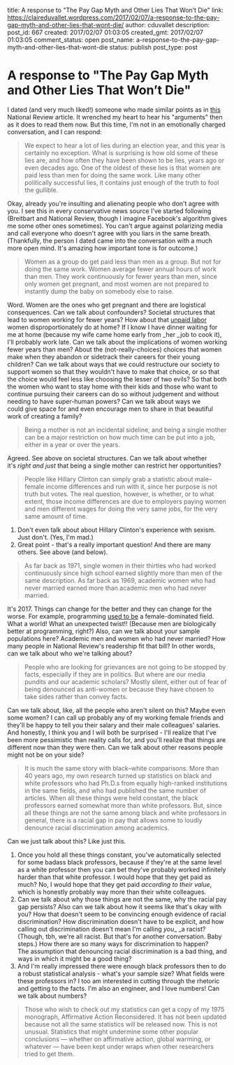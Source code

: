 title: A response to "The Pay Gap Myth and Other Lies That Won’t Die"
link: https://claireduvallet.wordpress.com/2017/02/07/a-response-to-the-pay-gap-myth-and-other-lies-that-wont-die/
author: cduvallet
description: 
post_id: 667
created: 2017/02/07 01:03:05
created_gmt: 2017/02/07 01:03:05
comment_status: open
post_name: a-response-to-the-pay-gap-myth-and-other-lies-that-wont-die
status: publish
post_type: post

# A response to "The Pay Gap Myth and Other Lies That Won’t Die"

I dated (and very much liked!) someone who made similar points as in [this](http://www.nationalreview.com/article/438775/pay-gap-studies-disprove-myth-sexism-responsible) National Review article. It wrenched my heart to hear his "arguments" then as it does to read them now. But this time, I'm not in an emotionally charged conversation, and I can respond: 

> We expect to hear a lot of lies during an election year, and this year is certainly no exception. What is surprising is how old some of these lies are, and how often they have been shown to be lies, years ago or even decades ago. One of the oldest of these lies is that women are paid less than men for doing the same work. Like many other politically successful lies, it contains just enough of the truth to fool the gullible.

Okay, already you're insulting and alienating people who don't agree with you. I see this in every conservative news source I've started following (Breitbart and National Review, though I imagine Facebook's algorithm gives me some other ones sometimes). You can't argue against polarizing media and call everyone who doesn't agree with you liars in the same breath. (Thankfully, the person I dated came into the conversation with a much more open mind. It's amazing how important tone is for outcome.) 

> Women as a group do get paid less than men as a group. But not for doing the same work. Women average fewer annual hours of work than men. They work continuously for fewer years than men, since only women get pregnant, and most women are not prepared to instantly dump the baby on somebody else to raise.

Word. Women are the ones who get pregnant and there are logistical consequences. Can we talk about confounders? Societal structures that lead to women working for fewer years? How about that [unpaid labor](https://en.wikipedia.org/wiki/Unpaid_work) women disproportionately do at home? If I know I have dinner waiting for me at home (because my wife came home early from _her _job to cook it), I'll probably work late.  Can we talk about the implications of women working fewer years than men? About the (not-really-choices) choices that women make when they abandon or sidetrack their careers for their young children? Can we talk about ways that we could restructure our society to support women so that they wouldn't have to make that choice, or so that the choice would feel less like choosing the lesser of two evils? So that both the women who want to stay home with their kids and those who want to continue pursuing their careers can do so without judgement and without needing to have super-human powers? Can we talk about ways we could give space for and even encourage men to share in that beautiful work of creating a family? 

> Being a mother is not an incidental sideline, and being a single mother can be a major restriction on how much time can be put into a job, either in a year or over the years.

Agreed. See above on societal structures. Can we talk about whether it's _right and just_ that being a single mother can restrict her opportunities? 

> People like Hillary Clinton can simply grab a statistic about male–female income differences and run with it, since her purpose is not truth but votes. The real question, however, is whether, or to what extent, those income differences are due to employers paying women and men different wages for doing the very same jobs, for the very same amount of time.

  1. Don't even talk about about Hillary Clinton's experience with sexism. Just don't. (Yes, I'm mad.)
  2. Great point - that's a really important question! And there are many others. See above (and below).

> As far back as 1971, single women in their thirties who had worked continuously since high school earned slightly more than men of the same description. As far back as 1969, academic women who had never married earned more than academic men who had never married.

It's 2017. Things can change for the better and they can change for the worse. For example, programming [used to be](https://www.theatlantic.com/business/archive/2016/09/what-programmings-past-reveals-about-todays-gender-pay-gap/498797/) a female-dominated field. What a world! What an unexpected twist!! (Because men are biologically better at programming, right?) Also, can we talk about your sample populations here? Academic men and women who had never married? How many people in National Review's readership fit that bill? In other words, can we talk about who we're talking about? 

> People who are looking for grievances are not going to be stopped by facts, especially if they are in politics. But where are our media pundits and our academic scholars? Mostly silent, either out of fear of being denounced as anti-women or because they have chosen to take sides rather than convey facts.

Can we talk about, like, all the people who aren't silent on this? Maybe even some women? I can call up probably any of my working female friends and they'll be happy to tell you their salary and their male colleagues' salaries. And honestly, I think you and I will both be surprised - I'll realize that I've been more pessimistic than reality calls for, and you'll realize that things are different now than they were then. Can we talk about other reasons people might not be on your side? 

> It is much the same story with black–white comparisons. More than 40 years ago, my own research turned up statistics on black and white professors who had Ph.D.s from equally high-ranked institutions in the same fields, and who had published the same number of articles. When all these things were held constant, the black professors earned somewhat more than white professors. But, since all these things are not the same among black and white professors in general, there is a racial gap in pay that allows some to loudly denounce racial discrimination among academics.

Can we just talk about this? Like just this. 

  1. Once you hold all these things constant, you've automatically selected for some badass black professors, because if they're at the same level as a white professor then you can bet they've probably worked infinitely harder than that white professor. I would hope that they get paid as much? No, I would hope that they get paid _according to their value_, which is honestly probably way more than their white colleagues.
  2. Can we talk about why those things are not the same, why the racial pay gap persists? Also can we talk about how it seems like that's okay with you? How that doesn't seem to be convincing enough evidence of racial discrimination? How discrimination doesn't have to be explicit, and how calling out discrimination doesn't mean I'm calling _you__ _a racist? (Though, tbh, we're all racist. But that's for another conversation. Baby steps.) How there are so many ways for discrimination to happen? The assumption that denouncing racial discrimination is a bad thing, and ways in which it might be a good thing?
  3. And I'm really impressed there were enough black professors then to do a robust statistical analysis - what's your sample size? What fields were these professors in? I too am interested in cutting through the rhetoric and getting to the facts. I'm also an engineer, and I love numbers! Can we talk about numbers?

> Those who wish to check out my statistics can get a copy of my 1975 monograph, Affirmative Action Reconsidered. It has not been updated because not all the same statistics will be released now. This is not unusual. Statistics that might undermine some other popular conclusions — whether on affirmative action, global warming, or whatever — have been kept under wraps when other researchers tried to get them.